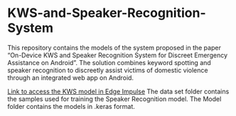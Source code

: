 # KWS-and-Speaker-Recognition-System
This repository contains the models of the system proposed in the paper “On-Device KWS and Speaker Recognition System for Discreet Emergency Assistance on Android”. The solution combines keyword spotting and speaker recognition to discreetly assist victims of domestic violence through an integrated web app on Android.

[Link to access the KWS model in Edge Impulse](https://studio.edgeimpulse.com/public/731245/live)
The data set folder contains the samples used for training the Speaker Recognition model.
The Model folder contains the models in .keras format.


